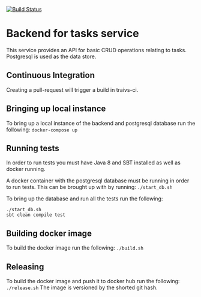 [![Build Status](https://travis-ci.com/ryandkb8/tasks-backend.svg?branch=master)](https://travis-ci.com/ryandkb8/tasks-backend)

# Backend for tasks service

This service provides an API for basic CRUD operations relating to tasks. Postgresql is used as the data store.

## Continuous Integration 
Creating a pull-request will trigger a build in traivs-ci.

## Bringing up local instance
To bring up a local instance of the backend and postgresql database run the following:  `docker-compose up`

## Running tests
In order to run tests you must have Java 8 and SBT installed as well as docker running.

A docker container with the postgresql database must be running in order to run tests. This can be brought up with by running: `./start_db.sh`

To bring up the database and run all the tests run the following:
```
./start_db.sh
sbt clean compile test
```

## Building docker image
To build the docker image run the following: `./build.sh`


## Releasing
To build the docker image and push it to docker hub run the following: `./release.sh`
The image is versioned by the shorted git hash.
